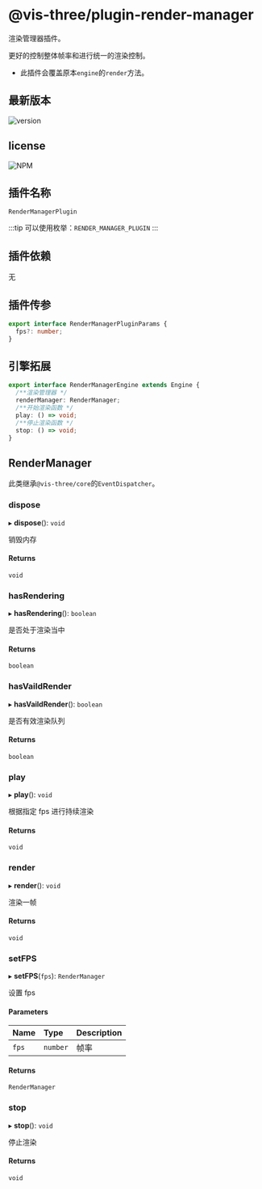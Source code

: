 # @vis-three/plugin-render-manager

渲染管理器插件。

更好的控制整体帧率和进行统一的渲染控制。

- 此插件会覆盖原本`engine`的`render`方法。

## 最新版本

<img alt="version" src="https://img.shields.io/npm/v/@vis-three/plugin-render-manager">

## license

<img alt="NPM" src="https://img.shields.io/npm/l/@vis-three/plugin-render-manager?color=blue">

## 插件名称

`RenderManagerPlugin`

:::tip
可以使用枚举：`RENDER_MANAGER_PLUGIN`
:::

## 插件依赖

无

## 插件传参

```ts
export interface RenderManagerPluginParams {
  fps?: number;
}
```

## 引擎拓展

```ts
export interface RenderManagerEngine extends Engine {
  /**渲染管理器 */
  renderManager: RenderManager;
  /**开始渲染函数 */
  play: () => void;
  /**停止渲染函数 */
  stop: () => void;
}
```

## RenderManager

此类继承`@vis-three/core`的`EventDispatcher`。

### dispose

▸ **dispose**(): `void`

销毁内存

#### Returns

`void`

### hasRendering

▸ **hasRendering**(): `boolean`

是否处于渲染当中

#### Returns

`boolean`

### hasVaildRender

▸ **hasVaildRender**(): `boolean`

是否有效渲染队列

#### Returns

`boolean`

### play

▸ **play**(): `void`

根据指定 fps 进行持续渲染

#### Returns

`void`

### render

▸ **render**(): `void`

渲染一帧

#### Returns

`void`

### setFPS

▸ **setFPS**(`fps`): `RenderManager`

设置 fps

#### Parameters

| Name  | Type     | Description |
| :---- | :------- | :---------- |
| `fps` | `number` | 帧率        |

#### Returns

`RenderManager`

### stop

▸ **stop**(): `void`

停止渲染

#### Returns

`void`
